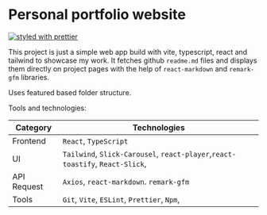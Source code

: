 # Personal portfolio website

[![styled with prettier](https://img.shields.io/badge/styled_with-prettier-ff69b4.svg)](https://github.com/prettier/prettier)

This project is just a simple web app build with vite, typescript, react and tailwind to showcase my work.
It fetches github `readme.md` files and displays them directly on project pages with the help of `react-markdown` and `remark-gfm` libraries.

Uses featured based folder structure.

Tools and technologies:

| Category    | Technologies                                                                  |
| ----------- | ----------------------------------------------------------------------------- |
| Frontend    | `React`, `TypeScript`                                                         |
| UI          | `Tailwind`, `Slick-Carousel`, `react-player`,`react-toastify`, `React-Slick`, |
| API Request | `Axios`, `react-markdown`. `remark-gfm`                                       |
| Tools       | `Git`, `Vite`, `ESLint`, `Prettier`, `Npm`,                                   |